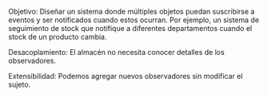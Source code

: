 Objetivo:
Diseñar un sistema donde múltiples objetos puedan suscribirse a eventos y ser notificados cuando estos ocurran. Por ejemplo, un sistema de seguimiento de stock que notifique a diferentes departamentos cuando el stock de un producto cambia.

Desacoplamiento: El almacén no necesita conocer detalles de los observadores.

Extensibilidad: Podemos agregar nuevos observadores sin modificar el sujeto.
